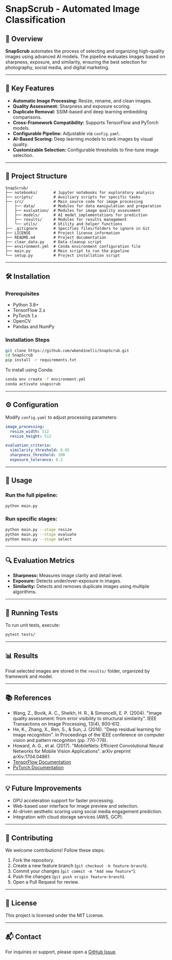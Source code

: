 # SnapScrub - Automated Image Classification

## 📌 Overview
**SnapScrub** automates the process of selecting and organizing high-quality images using advanced AI models. The pipeline evaluates images based on sharpness, exposure, and similarity, ensuring the best selection for photography, social media, and digital marketing.

---

## 🎯 Key Features

- **Automatic Image Processing:** Resize, rename, and clean images.
- **Quality Assessment:** Sharpness and exposure scoring.
- **Duplicate Removal:** SSIM-based and deep learning embedding comparisons.
- **Cross-Framework Compatibility:** Supports TensorFlow and PyTorch models.
- **Configurable Pipeline:** Adjustable via `config.yaml`.
- **AI-Based Scoring:** Deep learning models to rank images by visual quality.
- **Customizable Selection:** Configurable thresholds to fine-tune image selection.

---

## 📁 Project Structure

```
SnapScrub/
├── notebooks/       # Jupyter notebooks for exploratory analysis
├── scripts/         # Auxiliary scripts for specific tasks
├── src/             # Main source code for image processing
│   ├── data/        # Modules for data manipulation and preparation
│   ├── evaluation/  # Modules for image quality assessment
│   ├── models/      # AI model implementations for prediction
│   ├── results/     # Modules for results management
│   └── utils/       # Utility and helper functions
├── .gitignore       # Specifies files/folders to ignore in Git
├── LICENSE          # Project license information
├── README.md        # Project documentation
├── clear_data.py    # Data cleanup script
├── environment.yml  # Conda environment configuration file
├── main.py          # Main script to run the pipeline
└── setup.py         # Project installation script
```

---

## 🛠 Installation

### Prerequisites
- Python 3.8+
- TensorFlow 2.x
- PyTorch 1.x
- OpenCV
- Pandas and NumPy

### Installation Steps

```bash
git clone https://github.com/wbendinelli/SnapScrub.git
cd SnapScrub
pip install -r requirements.txt
```

To install using Conda:

```bash
conda env create -f environment.yml
conda activate snapscrub
```

---

## ⚙️ Configuration

Modify `config.yaml` to adjust processing parameters:

```yaml
image_processing:
  resize_width: 512
  resize_height: 512

evaluation_criteria:
  similarity_threshold: 0.85
  sharpness_threshold: 100
  exposure_tolerance: 0.2
```

---

## 🚀 Usage

### Run the full pipeline:
```bash
python main.py
```

### Run specific stages:
```bash
python main.py --stage resize
python main.py --stage evaluate
python main.py --stage select
```

---

## 🔍 Evaluation Metrics

- **Sharpness:** Measures image clarity and detail level.
- **Exposure:** Detects under/over-exposure in images.
- **Similarity:** Detects and removes duplicate images using multiple algorithms.

---

## 🧪 Running Tests

To run unit tests, execute:

```bash
pytest tests/
```

---

## 📊 Results

Final selected images are stored in the `results/` folder, organized by framework and model.

---

## 📚 References

- Wang, Z., Bovik, A. C., Sheikh, H. R., & Simoncelli, E. P. (2004). "Image quality assessment: from error visibility to structural similarity". IEEE Transactions on Image Processing, 13(4), 600-612.
- He, K., Zhang, X., Ren, S., & Sun, J. (2016). "Deep residual learning for image recognition". In Proceedings of the IEEE conference on computer vision and pattern recognition (pp. 770-778).
- Howard, A. G., et al. (2017). "MobileNets: Efficient Convolutional Neural Networks for Mobile Vision Applications". arXiv preprint arXiv:1704.04861.
- [TensorFlow Documentation](https://www.tensorflow.org/api_docs)
- [PyTorch Documentation](https://pytorch.org/docs/stable/index.html)

---

## 💡 Future Improvements

- GPU acceleration support for faster processing.
- Web-based user interface for image preview and selection.
- AI-driven aesthetic scoring using social media engagement prediction.
- Integration with cloud storage services (AWS, GCP).

---

## 🤝 Contributing

We welcome contributions! Follow these steps:

1. Fork the repository.
2. Create a new feature branch (`git checkout -b feature-branch`).
3. Commit your changes (`git commit -m "Add new feature"`).
4. Push the changes (`git push origin feature-branch`).
5. Open a Pull Request for review.

---

## 📄 License

This project is licensed under the MIT License.

---

## 📬 Contact

For inquiries or support, please open a [GitHub Issue](https://github.com/wbendinelli/SnapScrub/issues).
